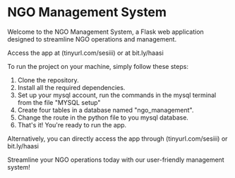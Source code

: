 # NGO Management System

Welcome to the NGO Management System, a Flask web application designed to streamline NGO operations and management.

Access the app at (tinyurl.com/sesiii) or at bit.ly/haasi

To run the project on your machine, simply follow these steps:

1. Clone the repository.
2. Install all the required dependencies.
3. Set up your mysql account, run the commands in the mysql terminal from the file "MYSQL setup"
4. Create four tables in a database named "ngo_management".
5. Change the route in the python file to you mysql database.
6. That's it! You're ready to run the app.

Alternatively, you can directly access the app through (tinyurl.com/sesiii) or bit.ly/haasi

Streamline your NGO operations today with our user-friendly management system!

